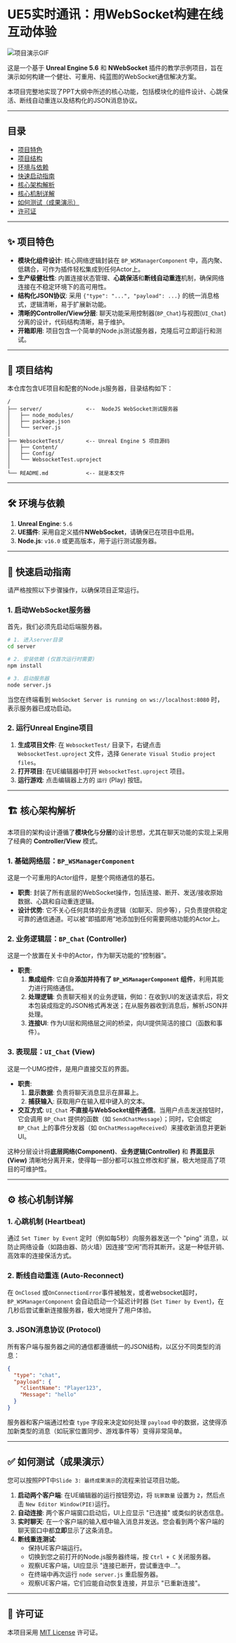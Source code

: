 # UE5实时通讯：用WebSocket构建在线互动体验

![项目演示GIF](https://via.placeholder.com/800x450.png?text=在此处替换为项目演示GIF或截图)

这是一个基于 **Unreal Engine 5.6** 和 **NWebSocket** 插件的教学示例项目，旨在演示如何构建一个健壮、可重用、纯蓝图的WebSocket通信解决方案。

本项目完整地实现了PPT大纲中所述的核心功能，包括模块化的组件设计、心跳保活、断线自动重连以及结构化的JSON消息协议。

---

## 目录

- [项目特色](#-项目特色)
- [项目结构](#-项目结构)
- [环境与依赖](#-环境与依赖)
- [快速启动指南](#-快速启动指南)
- [核心架构解析](#-核心架构解析)
- [核心机制详解](#-核心机制详解)
- [如何测试（成果演示）](#-如何测试成果演示)
- [许可证](#-许可证)

---

## ✨ 项目特色

*   **模块化组件设计**: 核心网络逻辑封装在 `BP_WSManagerComponent` 中，高内聚、低耦合，可作为插件轻松集成到任何Actor上。
*   **生产级健壮性**: 内置连接状态管理、**心跳保活**和**断线自动重连**机制，确保网络连接在不稳定环境下的高可用性。
*   **结构化JSON协议**: 采用 `{"type": "...", "payload": ...}` 的统一消息格式，逻辑清晰，易于扩展新功能。
*   **清晰的Controller/View分层**: 聊天功能采用控制器(`BP_Chat`)与视图(`UI_Chat`)分离的设计，代码结构清晰，易于维护。
*   **开箱即用**: 项目包含一个简单的Node.js测试服务器，克隆后可立即运行和测试。

---

## 📂 项目结构

本仓库包含UE项目和配套的Node.js服务器，目录结构如下：

```
/
├── server/              <--  NodeJS WebSocket测试服务器
│   ├── node_modules/
│   ├── package.json
│   └── server.js
│
├── WebsocketTest/       <-- Unreal Engine 5 项目源码
│   ├── Content/
│   ├── Config/
│   └── WebsocketTest.uproject
│
└── README.md            <-- 就是本文件
```

---

## 🛠️ 环境与依赖

1.  **Unreal Engine**: `5.6`
2.  **UE插件**: 采用自定义插件**NWebSocket**，请确保已在项目中启用。
3.  **Node.js**: `v16.0` 或更高版本，用于运行测试服务器。

---

## 🚀 快速启动指南

请严格按照以下步骤操作，以确保项目正常运行。

### 1. 启动WebSocket服务器

首先，我们必须先启动后端服务器。

```bash
# 1. 进入server目录
cd server

# 2. 安装依赖 (仅首次运行时需要)
npm install

# 3. 启动服务器
node server.js
```

当您在终端看到 `WebSocket Server is running on ws://localhost:8080` 时，表示服务器已成功启动。

### 2. 运行Unreal Engine项目

1.  **生成项目文件**: 在 `WebsocketTest/` 目录下，右键点击 `WebsocketTest.uproject` 文件，选择 `Generate Visual Studio project files`。
2.  **打开项目**: 在UE编辑器中打开 `WebsocketTest.uproject` 项目。
3.  **运行游戏**: 点击编辑器上方的 `运行` (Play) 按钮。

---

## 🏗️ 核心架构解析

本项目的架构设计遵循了**模块化**与**分层**的设计思想，尤其在聊天功能的实现上采用了经典的 **Controller/View** 模式。

### 1. 基础网络层：`BP_WSManagerComponent`
这是一个可重用的Actor组件，是整个网络通信的基石。
*   **职责**: 封装了所有底层的WebSocket操作，包括连接、断开、发送/接收原始数据、心跳和自动重连逻辑。
*   **设计优势**: 它不关心任何具体的业务逻辑（如聊天、同步等），只负责提供稳定可靠的通信通道。可以被“即插即用”地添加到任何需要网络功能的Actor上。

### 2. 业务逻辑层：`BP_Chat` (Controller)
这是一个放置在关卡中的Actor，作为聊天功能的“控制器”。
*   **职责**:
    1.  **集成组件**: 它自身**添加并持有了 `BP_WSManagerComponent` 组件**，利用其能力进行网络通信。
    2.  **处理逻辑**: 负责聊天相关的业务逻辑，例如：在收到UI的发送请求后，将文本包装成指定的JSON格式再发送；在从服务器收到消息后，解析JSON并处理。
    3.  **连接UI**: 作为UI层和网络层之间的桥梁，向UI提供简洁的接口（函数和事件）。

### 3. 表现层：`UI_Chat` (View)
这是一个UMG控件，是用户直接交互的界面。
*   **职责**:
    1.  **显示数据**: 负责将聊天消息显示在屏幕上。
    2.  **捕获输入**: 获取用户在输入框中键入的文本。
*   **交互方式**: `UI_Chat` **不直接与WebSocket组件通信**。当用户点击发送按钮时，它会调用 `BP_Chat` 提供的函数（如 `SendChatMessage`）；同时，它会绑定 `BP_Chat` 上的事件分发器（如 `OnChatMessageReceived`）来接收新消息并更新UI。

这种分层设计将**底层网络(Component)**、**业务逻辑(Controller)** 和 **界面显示(View)** 清晰地分离开来，使得每一部分都可以独立修改和扩展，极大地提高了项目的可维护性。

---

## ⚙️ 核心机制详解

### 1. 心跳机制 (Heartbeat)
通过 `Set Timer by Event` 定时（例如每5秒）向服务器发送一个 "ping" 消息，以防止网络设备（如路由器、防火墙）因连接“空闲”而将其断开。这是一种低开销、高效率的连接保活方式。

### 2. 断线自动重连 (Auto-Reconnect)
在 `OnClosed` 或`OnConnectionError`事件被触发，或者websocket超时，`BP_WSManagerComponent` 会自动启动一个延迟计时器 (`Set Timer by Event`)，在几秒后尝试重新连接服务器，极大地提升了用户体验。

### 3. JSON消息协议 (Protocol)
所有客户端与服务器之间的通信都遵循统一的JSON结构，以区分不同类型的消息：
```json
{
  "type": "chat",
  "payload": {
    "clientName": "Player123",
    "Message": "hello"
  }
}
```
服务器和客户端通过检查 `type` 字段来决定如何处理 `payload` 中的数据，这使得添加新类型的消息（如玩家位置同步、游戏事件等）变得非常简单。

---

## ✅ 如何测试（成果演示）

您可以按照PPT中`Slide 3: 最终成果演示`的流程来验证项目功能。

1.  **启动两个客户端**: 在UE编辑器的运行按钮旁边，将 `玩家数量` 设置为 `2`，然后点击 `New Editor Window(PIE)`运行。
2.  **自动连接**: 两个客户端窗口启动后，UI上应显示 "已连接" 或类似的状态信息。
3.  **实时聊天**: 在一个客户端的输入框中输入消息并发送。您会看到两个客户端的聊天窗口中都**立即**显示了这条消息。
4.  **断线重连测试**:
    *   保持UE客户端运行。
    *   切换到您之前打开的Node.js服务器终端，按 `Ctrl + C` 关闭服务器。
    *   观察UE客户端，UI应显示 "连接已断开，尝试重连中..."。
    *   在终端中再次运行 `node server.js` 重启服务器。
    *   观察UE客户端，它们应能自动恢复连接，并显示 "已重新连接"。

---

## 📄 许可证

本项目采用 [MIT License](LICENSE.md) 许可证。
```